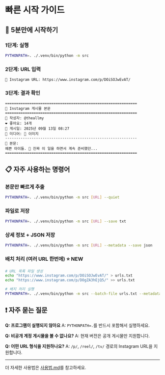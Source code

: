 # 빠른 시작 가이드

## 🚀 5분만에 시작하기

### 1단계: 실행
```bash
PYTHONPATH=. ./.venv/bin/python -m src
```

### 2단계: URL 입력
```
📱 Instagram URL: https://www.instagram.com/p/DOiSOJwEvAT/
```

### 3단계: 결과 확인
```
============================================================
📱 Instagram 게시물 본문
============================================================
👤 작성자: @theallmy
❤️ 좋아요: 14개
📅 게시일: 2025년 09월 13일 08:27
📎 미디어: 📸 이미지
------------------------------------------------------------
💬 본문:
예쁜 아이들. 🥰 진짜 이 일을 하면서 계속 준비했던...
============================================================
```

## 📋 자주 사용하는 명령어

### 본문만 빠르게 추출
```bash
PYTHONPATH=. ./.venv/bin/python -m src [URL] --quiet
```

### 파일로 저장
```bash
PYTHONPATH=. ./.venv/bin/python -m src [URL] --save txt
```

### 상세 정보 + JSON 저장
```bash
PYTHONPATH=. ./.venv/bin/python -m src [URL] --metadata --save json
```

### 배치 처리 (여러 URL 한번에) ⭐ **NEW**
```bash
# URL 목록 파일 생성
echo "https://www.instagram.com/p/DOiSOJwEvAT/" > urls.txt
echo "https://www.instagram.com/p/DOgZA3hEjQ5/" >> urls.txt

# 배치 처리 실행
PYTHONPATH=. ./.venv/bin/python -m src --batch-file urls.txt --metadata --save txt --combined-output
```

## ❗ 자주 묻는 질문

**Q: 프로그램이 실행되지 않아요**
A: `PYTHONPATH=.`를 반드시 포함해서 실행하세요.

**Q: 비공개 계정 게시물을 볼 수 없나요?**
A: 현재 버전은 공개 게시물만 지원합니다.

**Q: 어떤 URL 형식을 지원하나요?**
A: `/p/`, `/reel/`, `/tv/` 경로의 Instagram URL을 지원합니다.

---
더 자세한 사용법은 [사용법.md](./사용법.md)를 참고하세요.